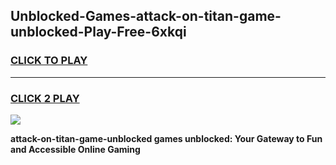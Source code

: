 
## Unblocked-Games-attack-on-titan-game-unblocked-Play-Free-6xkqi
<h3>
<a href="https://premium76.site?title=attack-on-titan-game-unblocked&ref=23A">CLICK TO PLAY</a></h3>
<hr>

<h3>
<a href="https://premium76.site?title=attack-on-titan-game-unblocked&ref=23A">CLICK 2 PLAY</a>
  
</h3>

<a href="https://premium76.site?title=attack-on-titan-game-unblocked&ref=23A"><img src="https://clearcache.store/games.png"></a>


**attack-on-titan-game-unblocked games unblocked: Your Gateway to Fun and Accessible Online Gaming**
